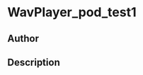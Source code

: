 # WavPlayer_pod_test1

## Author

<!-- Insert Your Name Here -->

## Description

<!-- Describe your example here -->
